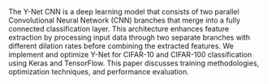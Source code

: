 The Y-Net CNN is a deep learning model that consists of two parallel Convolutional Neural Network (CNN) branches that merge into a fully connected classification layer. This architecture enhances feature extraction by processing input data through two separate branches with different dilation rates before combining the extracted features. We implement and optimize Y-Net for CIFAR-10 and CIFAR-100 classification using Keras and TensorFlow. This paper discusses training methodologies, optimization techniques, and performance evaluation.
